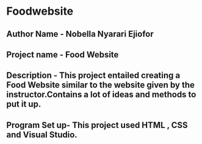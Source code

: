 # Foodwebsite
## Author Name - Nobella Nyarari Ejiofor
## Project name - Food Website
## Description - This project entailed creating a Food Website similar to the website given by the instructor.Contains a lot of ideas and methods to put it up.
## Program Set up- This project used HTML , CSS and Visual Studio.
